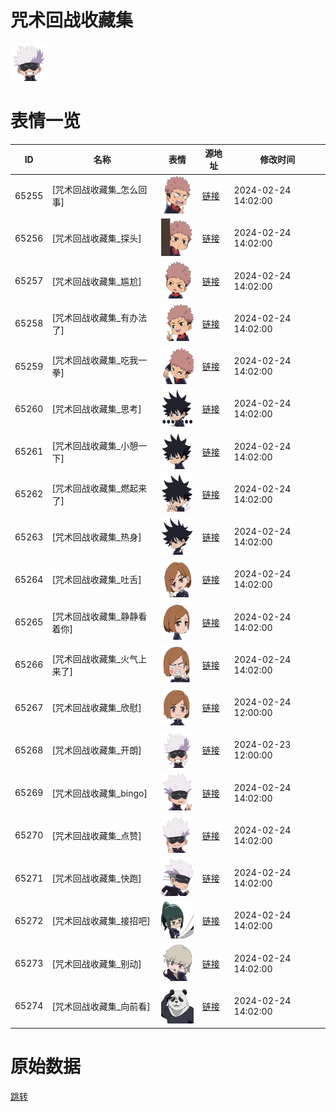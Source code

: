 # 咒术回战收藏集

<img src="./cover.png" height="60" alt="cover" />

# 表情一览

|ID|名称|表情|源地址|修改时间|
|----|----|----|----|----|
|65255|[咒术回战收藏集_怎么回事]|<img src="./pic/065255_%5B咒术回战收藏集_怎么回事%5D.png" height="60" alt="怎么回事"/>|[链接](https://i0.hdslb.com/bfs/garb/ee3a0acb0a302716cfa91099df7d93bc1aed7b60.png)|2024-02-24 14:02:00|
|65256|[咒术回战收藏集_探头]|<img src="./pic/065256_%5B咒术回战收藏集_探头%5D.png" height="60" alt="探头"/>|[链接](https://i0.hdslb.com/bfs/garb/fdc7922687018474e6d8fe84eaa814993d16b732.png)|2024-02-24 14:02:00|
|65257|[咒术回战收藏集_尴尬]|<img src="./pic/065257_%5B咒术回战收藏集_尴尬%5D.png" height="60" alt="尴尬"/>|[链接](https://i0.hdslb.com/bfs/garb/f1eac6cc63a862df39976b24ae45c73453ea2ac1.png)|2024-02-24 14:02:00|
|65258|[咒术回战收藏集_有办法了]|<img src="./pic/065258_%5B咒术回战收藏集_有办法了%5D.png" height="60" alt="有办法了"/>|[链接](https://i0.hdslb.com/bfs/garb/c63518123e775dd8d43896e53a0472de4097d228.png)|2024-02-24 14:02:00|
|65259|[咒术回战收藏集_吃我一拳]|<img src="./pic/065259_%5B咒术回战收藏集_吃我一拳%5D.png" height="60" alt="吃我一拳"/>|[链接](https://i0.hdslb.com/bfs/garb/13ff3895a57c0479547498f28605ba30e725663d.png)|2024-02-24 14:02:00|
|65260|[咒术回战收藏集_思考]|<img src="./pic/065260_%5B咒术回战收藏集_思考%5D.png" height="60" alt="思考"/>|[链接](https://i0.hdslb.com/bfs/garb/cc0595f97b2348feae14f50b709fa060f35e032c.png)|2024-02-24 14:02:00|
|65261|[咒术回战收藏集_小憩一下]|<img src="./pic/065261_%5B咒术回战收藏集_小憩一下%5D.png" height="60" alt="小憩一下"/>|[链接](https://i0.hdslb.com/bfs/garb/87a6b224f20ad31a194dc79834479dd8b9df9193.png)|2024-02-24 14:02:00|
|65262|[咒术回战收藏集_燃起来了]|<img src="./pic/065262_%5B咒术回战收藏集_燃起来了%5D.png" height="60" alt="燃起来了"/>|[链接](https://i0.hdslb.com/bfs/garb/3f45451e6e7a42a8b330d78294cc3d6e53efdae2.png)|2024-02-24 14:02:00|
|65263|[咒术回战收藏集_热身]|<img src="./pic/065263_%5B咒术回战收藏集_热身%5D.png" height="60" alt="热身"/>|[链接](https://i0.hdslb.com/bfs/garb/27bc3b30ff12dc45608d94660a4963511e9c9ee3.png)|2024-02-24 14:02:00|
|65264|[咒术回战收藏集_吐舌]|<img src="./pic/065264_%5B咒术回战收藏集_吐舌%5D.png" height="60" alt="吐舌"/>|[链接](https://i0.hdslb.com/bfs/garb/32ad6d360b476ce4c0bc71b3f62731a6aca026bc.png)|2024-02-24 14:02:00|
|65265|[咒术回战收藏集_静静看着你]|<img src="./pic/065265_%5B咒术回战收藏集_静静看着你%5D.png" height="60" alt="静静看着你"/>|[链接](https://i0.hdslb.com/bfs/garb/eb31b49b9fe252550caafbba79a42b3f7b801196.png)|2024-02-24 14:02:00|
|65266|[咒术回战收藏集_火气上来了]|<img src="./pic/065266_%5B咒术回战收藏集_火气上来了%5D.png" height="60" alt="火气上来了"/>|[链接](https://i0.hdslb.com/bfs/garb/9a0fd0d1344b3417829e2bc38d7c420317cbaebd.png)|2024-02-24 14:02:00|
|65267|[咒术回战收藏集_欣慰]|<img src="./pic/065267_%5B咒术回战收藏集_欣慰%5D.png" height="60" alt="欣慰"/>|[链接](https://i0.hdslb.com/bfs/garb/55564b45a9c3b726025483d660d45455d7dd4a59.png)|2024-02-24 12:00:00|
|65268|[咒术回战收藏集_开朗]|<img src="./pic/065268_%5B咒术回战收藏集_开朗%5D.png" height="60" alt="开朗"/>|[链接](https://i0.hdslb.com/bfs/garb/1868512e12cb780c02a084eeae213c3a8c4c3bf5.png)|2024-02-23 12:00:00|
|65269|[咒术回战收藏集_bingo]|<img src="./pic/065269_%5B咒术回战收藏集_bingo%5D.png" height="60" alt="bingo"/>|[链接](https://i0.hdslb.com/bfs/garb/18261a640dfc3a679ef41363647a51b0b65431ad.png)|2024-02-24 14:02:00|
|65270|[咒术回战收藏集_点赞]|<img src="./pic/065270_%5B咒术回战收藏集_点赞%5D.png" height="60" alt="点赞"/>|[链接](https://i0.hdslb.com/bfs/garb/ea3a2742596f538af886ee002f7b234198c71d14.png)|2024-02-24 14:02:00|
|65271|[咒术回战收藏集_快跑]|<img src="./pic/065271_%5B咒术回战收藏集_快跑%5D.png" height="60" alt="快跑"/>|[链接](https://i0.hdslb.com/bfs/garb/5fc362c1d6c453e493fba7e06216565358a0edf5.png)|2024-02-24 14:02:00|
|65272|[咒术回战收藏集_接招吧]|<img src="./pic/065272_%5B咒术回战收藏集_接招吧%5D.png" height="60" alt="接招吧"/>|[链接](https://i0.hdslb.com/bfs/garb/897e7c5bccc4f9f507c6729aaa93ed561fbe688d.png)|2024-02-24 14:02:00|
|65273|[咒术回战收藏集_别动]|<img src="./pic/065273_%5B咒术回战收藏集_别动%5D.png" height="60" alt="别动"/>|[链接](https://i0.hdslb.com/bfs/garb/2e228ae097e1f831c4c5d0ba9db0de76bbe1aeaf.png)|2024-02-24 14:02:00|
|65274|[咒术回战收藏集_向前看]|<img src="./pic/065274_%5B咒术回战收藏集_向前看%5D.png" height="60" alt="向前看"/>|[链接](https://i0.hdslb.com/bfs/garb/fc64c5bf5dcfb44ab080fee3ebd2a947f59c9286.png)|2024-02-24 14:02:00|

# 原始数据

[跳转](./raw.json)

